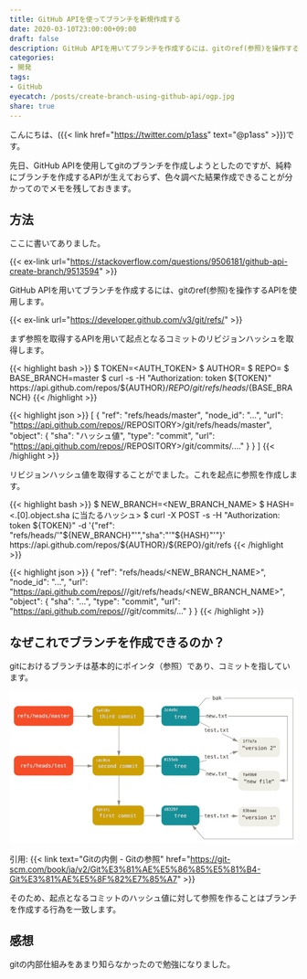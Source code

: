 ```yaml
---
title: GitHub APIを使ってブランチを新規作成する
date: 2020-03-10T23:00:00+09:00
draft: false
description: GitHub APIを用いてブランチを作成するには、gitのref(参照)を操作するAPIを使用します。
categories:
- 開発
tags:
- GitHub
eyecatch: /posts/create-branch-using-github-api/ogp.jpg
share: true
---
```


こんにちは、({{< link href="https://twitter.com/p1ass" text="@p1ass" >}})です。

先日、GitHub APIを使用してgitのブランチを作成しようとしたのですが、純粋にブランチを作成するAPIが生えておらず、色々調べた結果作成できることが分かってのでメモを残しておきます。

<!--more-->

## 方法

ここに書いてありました。

{{< ex-link url="https://stackoverflow.com/questions/9506181/github-api-create-branch/9513594" >}}

GitHub APIを用いてブランチを作成するには、gitのref(参照)を操作するAPIを使用します。

{{< ex-link url="https://developer.github.com/v3/git/refs/" >}}

まず参照を取得するAPIを用いて起点となるコミットのリビジョンハッシュを取得します。

{{< highlight bash >}}
$ TOKEN=<AUTH_TOKEN>
$ AUTHOR=<AUTHOR>
$ REPO=<REPOSITORY>
$ BASE_BRANCH=master
$ curl -s -H "Authorization: token ${TOKEN}" https://api.github.com/repos/${AUTHOR}/${REPO}/git/refs/heads/${BASE_BRANCH}
{{< /highlight >}}

{{< highlight json >}}
[
  {
    "ref": "refs/heads/master",
    "node_id": "...",
    "url": "https://api.github.com/repos/<AUTHOR>/REPOSITORY>/git/refs/heads/master",
    "object": {
      "sha": "ハッシュ値",
      "type": "commit",
      "url": "https://api.github.com/repos/<AUTHOR>/REPOSITORY>/git/commits/...."
    }
  }
]
{{< /highlight >}}

リビジョンハッシュ値を取得することがでました。これを起点に参照を作成します。

{{< highlight bash >}}
$ NEW_BRANCH=<NEW_BRANCH_NAME>
$ HASH=<.[0].object.sha に当たるハッシュ>
$ curl -X POST -s -H "Authorization: token ${TOKEN}" -d '{"ref": "refs/heads/'"${NEW_BRANCH}"'","sha":"'"${HASH}"'"}' https://api.github.com/repos/${AUTHOR}/${REPO}/git/refs
{{< /highlight >}}

{{< highlight json >}}
{
  "ref": "refs/heads/<NEW_BRANCH_NAME>",
  "node_id": "...",
  "url": "https://api.github.com/repos/<AUTHOR>/<REPO>/git/refs/heads/<NEW_BRANCH_NAME>",
  "object": {
    "sha": "...",
    "type": "commit",
    "url": "https://api.github.com/repos/<AURHOT>/<REPO>/git/commits/..."
  }
}
{{< /highlight >}}

## なぜこれでブランチを作成できるのか？

gitにおけるブランチは基本的にポインタ（参照）であり、コミットを指しています。

![](data-model-4.png)

引用: {{< link text="Gitの内側 - Gitの参照" href="https://git-scm.com/book/ja/v2/Git%E3%81%AE%E5%86%85%E5%81%B4-Git%E3%81%AE%E5%8F%82%E7%85%A7" >}}

そのため、起点となるコミットのハッシュ値に対して参照を作ることはブランチを作成する行為を一致します。

## 感想

gitの内部仕組みをあまり知らなかったので勉強になりました。

